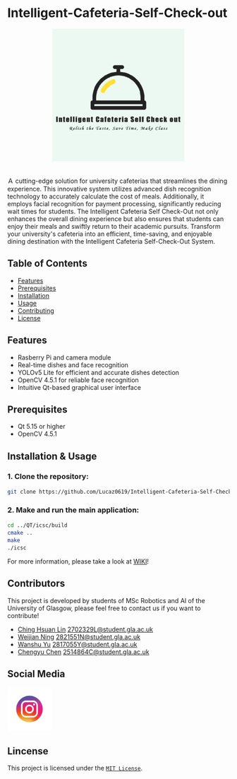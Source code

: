 # Intelligent-Cafeteria-Self-Check-out  

<p align="center">
    <img src="https://github.com/Lucaz0619/Intelligent-Cafeteria-Self-Check-out/blob/main/Qt/icsc/pic/logo2.png" width="300" height="300"><br>
</p>    

<br>  
Ａ cutting-edge solution for university cafeterias that streamlines the dining experience. This innovative system utilizes advanced dish recognition technology to accurately calculate the cost of meals. Additionally, it employs facial recognition for payment processing, significantly reducing wait times for students. The Intelligent Cafeteria Self Check-Out not only enhances the overall dining experience but also ensures that students can enjoy their meals and swiftly return to their academic pursuits. Transform your university's cafeteria into an efficient, time-saving, and enjoyable dining destination with the Intelligent Cafeteria Self-Check-Out System.  

## Table of Contents 
- [Features](#features)
- [Prerequisites](#prerequisites)
- [Installation](#installation)
- [Usage](#usage)
- [Contributing](#contributing)
- [License](#license)

## Features

- Rasberry Pi and camera module
- Real-time dishes and face recognition
- YOLOv5 Lite for efficient and accurate dishes detection
- OpenCV 4.5.1 for reliable face recognition
- Intuitive Qt-based graphical user interface

## Prerequisites
- Qt 5.15 or higher
- OpenCV 4.5.1

## Installation & Usage
### 1. Clone the repository:

```bash
git clone https://github.com/Lucaz0619/Intelligent-Cafeteria-Self-Check-out.git
```

### 2. Make and run the main application:

```bash
cd ../QT/icsc/build
cmake ..
make
./icsc
```

For more information, please take a look at [WIKI](https://github.com/Lucaz0619/Intelligent-Cafeteria-Self-Check-out/wiki)!

## Contributors
This project is developed by students of MSc Robotics and AI of the University of Glasgow, please feel free to contact us if you want to contribute!

- [Ching Hsuan Lin](https://github.com/Lucaz0619) 2702329L@student.gla.ac.uk
- [Weijian Ning](https://github.com/Wikian233) 2821551N@student.gla.ac.uk
- [Wanshu Yu](https://github.com/romyfish) 2817055Y@student.gla.ac.uk
- [Chengyu Chen](https://github.com/RyangeChen) 2514864C@student.gla.ac.uk

## Social Media

[<img src="https://github.com/Lucaz0619/Intelligent-Cafeteria-Self-Check-out/blob/main/Qt/icsc/pic/vecteezy_instagram-mobile-app-logo-instagram-app-icon-ig-app-free_18757860.jpg" width="100" height="100">](https://www.instagram.com/intelligent_cafe/)

## Lincense
This project is licensed under the [`MIT License`](https://github.com/Lucaz0619/Intelligent-Cafeteria-Self-Check-out/blob/main/LICENSE).


